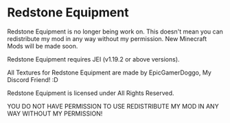 # Redstone Equipment

Redstone Equipment is no longer being work on. This doesn't mean you can redistribute my mod in any way without my permission. New Minecraft Mods will be made soon. 

Redstone Equipment requires JEI (v1.19.2 or above versions).

All Textures for Redstone Equipment are made by EpicGamerDoggo, My Discord Friend! :D

Redstone Equipment is licensed under All Rights Reserved.

YOU DO NOT HAVE PERMISSION TO USE REDISTRIBUTE MY MOD IN ANY WAY WITHOUT MY PERMISSION!
